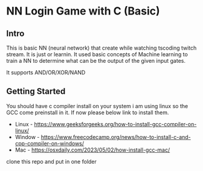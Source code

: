 # NN Login Game with C (Basic)
## Intro
This is basic NN (neural network) that create while watching tscoding twitch stream. It is just or learnin. It used basic concepts of Machine learning to train a NN to determine what can be the output of the given input gates.

It supports AND/OR/XOR/NAND

## Getting Started

You should have c compiler install on your system i am using linux so the GCC come preinstall in it. If now please below link to install them.
- Linux - https://www.geeksforgeeks.org/how-to-install-gcc-compiler-on-linux/
- Window - https://www.freecodecamp.org/news/how-to-install-c-and-cpp-compiler-on-windows/
- Mac - https://osxdaily.com/2023/05/02/how-install-gcc-mac/

clone this repo and put in one folder

## 
